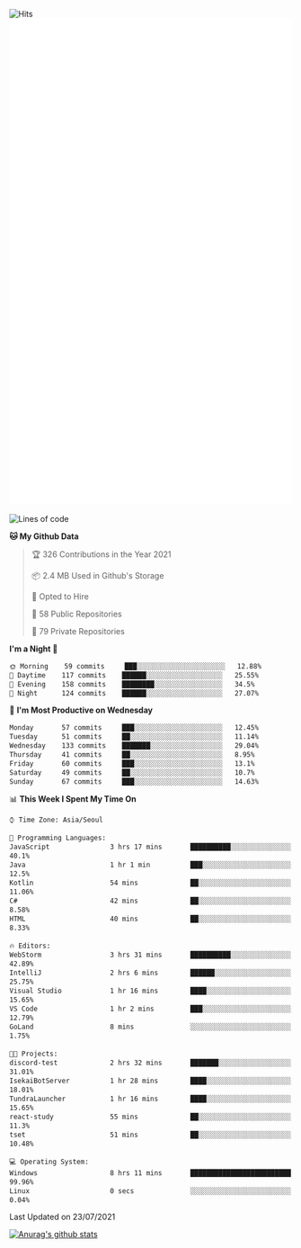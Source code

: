 ![Hits](https://hits.seeyoufarm.com/api/count/incr/badge.svg?url=https%3A%2F%2Fgithub.com%2Fkokose1234&count_bg=%2379C83D&title_bg=%23555555&icon=apple.svg&icon_color=%23E7E7E7&title=hits&edge_flat=false)
<br/>
![Metrics](https://github.com/kokose1234/kokose1234/blob/main/github-metrics.svg)

<!--START_SECTION:waka-->
![Lines of code](https://img.shields.io/badge/From%20Hello%20World%20I%27ve%20Written-12.6%20million%20lines%20of%20code-blue)

**🐱 My Github Data** 

> 🏆 326 Contributions in the Year 2021
 > 
> 📦 2.4 MB Used in Github's Storage 
 > 
> 💼 Opted to Hire
 > 
> 📜 58 Public Repositories 
 > 
> 🔑 79 Private Repositories  
 > 
**I'm a Night 🦉** 

```text
🌞 Morning    59 commits     ███░░░░░░░░░░░░░░░░░░░░░░   12.88% 
🌆 Daytime    117 commits    ██████░░░░░░░░░░░░░░░░░░░   25.55% 
🌃 Evening    158 commits    ████████░░░░░░░░░░░░░░░░░   34.5% 
🌙 Night      124 commits    ██████░░░░░░░░░░░░░░░░░░░   27.07%

```
📅 **I'm Most Productive on Wednesday** 

```text
Monday       57 commits     ███░░░░░░░░░░░░░░░░░░░░░░   12.45% 
Tuesday      51 commits     ██░░░░░░░░░░░░░░░░░░░░░░░   11.14% 
Wednesday    133 commits    ███████░░░░░░░░░░░░░░░░░░   29.04% 
Thursday     41 commits     ██░░░░░░░░░░░░░░░░░░░░░░░   8.95% 
Friday       60 commits     ███░░░░░░░░░░░░░░░░░░░░░░   13.1% 
Saturday     49 commits     ██░░░░░░░░░░░░░░░░░░░░░░░   10.7% 
Sunday       67 commits     ███░░░░░░░░░░░░░░░░░░░░░░   14.63%

```


📊 **This Week I Spent My Time On** 

```text
⌚︎ Time Zone: Asia/Seoul

💬 Programming Languages: 
JavaScript               3 hrs 17 mins       ██████████░░░░░░░░░░░░░░░   40.1% 
Java                     1 hr 1 min          ███░░░░░░░░░░░░░░░░░░░░░░   12.5% 
Kotlin                   54 mins             ██░░░░░░░░░░░░░░░░░░░░░░░   11.06% 
C#                       42 mins             ██░░░░░░░░░░░░░░░░░░░░░░░   8.58% 
HTML                     40 mins             ██░░░░░░░░░░░░░░░░░░░░░░░   8.33%

🔥 Editors: 
WebStorm                 3 hrs 31 mins       ██████████░░░░░░░░░░░░░░░   42.89% 
IntelliJ                 2 hrs 6 mins        ██████░░░░░░░░░░░░░░░░░░░   25.75% 
Visual Studio            1 hr 16 mins        ████░░░░░░░░░░░░░░░░░░░░░   15.65% 
VS Code                  1 hr 2 mins         ███░░░░░░░░░░░░░░░░░░░░░░   12.79% 
GoLand                   8 mins              ░░░░░░░░░░░░░░░░░░░░░░░░░   1.75%

🐱‍💻 Projects: 
discord-test             2 hrs 32 mins       ███████░░░░░░░░░░░░░░░░░░   31.01% 
IsekaiBotServer          1 hr 28 mins        ████░░░░░░░░░░░░░░░░░░░░░   18.01% 
TundraLauncher           1 hr 16 mins        ████░░░░░░░░░░░░░░░░░░░░░   15.65% 
react-study              55 mins             ██░░░░░░░░░░░░░░░░░░░░░░░   11.3% 
tset                     51 mins             ██░░░░░░░░░░░░░░░░░░░░░░░   10.48%

💻 Operating System: 
Windows                  8 hrs 11 mins       █████████████████████████   99.96% 
Linux                    0 secs              ░░░░░░░░░░░░░░░░░░░░░░░░░   0.04%

```


 Last Updated on 23/07/2021
<!--END_SECTION:waka-->

[![Anurag's github stats](https://github-readme-stats.vercel.app/api?username=kokose1234&theme=dracula)](https://github.com/anuraghazra/github-readme-stats)



	
